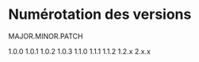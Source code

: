 # Numérotation des versions

MAJOR.MINOR.PATCH

1.0.0 
1.0.1
1.0.2
1.0.3
1.1.0
1.1.1
1.1.2
1.2.x
2.x.x